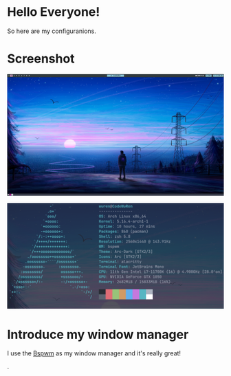 # Hello Everyone!

So here are my configuranions.

# Screenshot

![1](https://raw.githubusercontent.com/codewuren/dotfiles/master/screenshot.png)

![2](https://raw.githubusercontent.com/codewuren/dotfiles/master/neofetchinfo.png)

# Introduce my window manager

I use the [Bspwm](https://github.com/baskerville/bspwm) as my window manager and it's really great!

.

